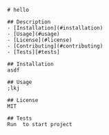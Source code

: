 
    # hello

    ## Description
    - [Installation](#installation)
    - [Usage](#usage)
    - [License](#license)
    - [Contributing](#contributing)
    - [Tests][#tests]

    ## Installation
    asdf

    ## Usage
    ;lkj

    ## License
    MIT

    ## Tests
    Run  to start project


